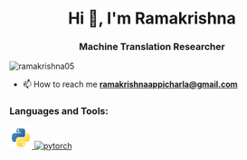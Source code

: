 <!--## Hi there 👋 -->
<h1 align="center">Hi 👋, I'm Ramakrishna</h1>
<h3 align="center">Machine Translation Researcher</h3>

<p align="left"> <img src="https://komarev.com/ghpvc/?username=ramakrishna05&label=Profile%20views&color=0e75b6&style=flat" alt="ramakrishna05" /> </p>

- 📫 How to reach me **ramakrishnaappicharla@gmail.com**

<h3 align="left">Languages and Tools:</h3>
<p align="left"> <a href="https://www.python.org" target="_blank" rel="noreferrer"> <img src="https://raw.githubusercontent.com/devicons/devicon/master/icons/python/python-original.svg" alt="python" width="40" height="40"/> </a> <a href="https://pytorch.org/" target="_blank" rel="noreferrer"> <img src="https://www.vectorlogo.zone/logos/pytorch/pytorch-icon.svg" alt="pytorch" width="40" height="40"/> </a> </p>

<!--
**Ramakrishna05/Ramakrishna05** is a ✨ _special_ ✨ repository because its `README.md` (this file) appears on your GitHub profile.
Here are some ideas to get you started:
- 🔭 I’m currently working on ...
- 🌱 I’m currently learning ...
- 👯 I’m looking to collaborate on ...
- 🤔 I’m looking for help with ...
- 💬 Ask me about ...
- 📫 How to reach me: ...
- 😄 Pronouns: ...
- ⚡ Fun fact: ...
-->
